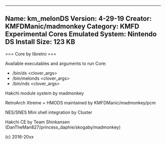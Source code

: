 -----------------------
Name: km_melonDS
Version: 4-29-19
Creator: KMFDManic/madmonkey
Category: KMFD Experimental Cores
Emulated System: Nintendo DS
Install Size: 123 KB
-----------------------
=== Core by libretro ===

Available executables and arguments to run Core:
- /bin/ds <rom> <clover_args>
- /bin/melonds <rom> <clover_args>
- /bin/nds <rom> <clover_args>

Hakchi module system by madmonkey

RetroArch Xtreme + HMODS maintained by KMFDManic/madmonkey/pcm

NES/SNES Mini shell integration by Cluster

Hakchi CE by Team Shinkansen (DanTheMan827/princess_daphie/skogaby/madmonkey)

(c) 2016-20xx
